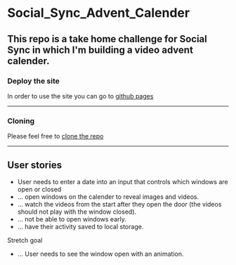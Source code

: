 # Social_Sync_Advent_Calender

## This repo is a take home challenge for Social Sync in which I'm building a video advent calender.

### Deploy the site

In order to use the site you can go to [github pages]()

---

### Cloning 

Please feel free to [clone the repo]()

---

## User stories 
- User needs to enter a date into an input that controls which windows are open or closed 
- ... open windows on the calender to reveal images and videos.
- ... watch the videos from the start after they open the door (the videos should not play with the window closed).
- ... not be able to open windows early.
- ... have their activity saved to local storage.

Stretch goal
- ... User needs to see the window open with an animation.
